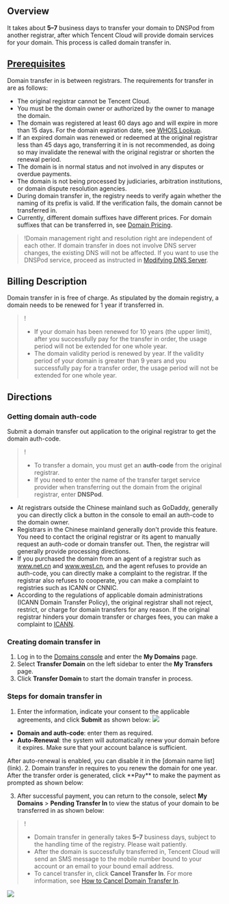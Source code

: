 


## Overview
It takes about **5–7** business days to transfer your domain to DNSPod from another registrar, after which Tencent Cloud will provide domain services for your domain. This process is called domain transfer in.


## [Prerequisites](id:preconditions)
Domain transfer in is between registrars. The requirements for transfer in are as follows:
- The original registrar cannot be Tencent Cloud.  
- You must be the domain owner or authorized by the owner to manage the domain.
- The domain was registered at least 60 days ago and will expire in more than 15 days. For the domain expiration date, see [WHOIS Lookup](link).
- If an expired domain was renewed or redeemed at the original registrar less than 45 days ago, transferring it in is not recommended, as doing so may invalidate the renewal with the original registrar or shorten the renewal period.  
- The domain is in normal status and not involved in any disputes or overdue payments.  
- The domain is not being processed by judiciaries, arbitration institutions, or domain dispute resolution agencies. 
- During domain transfer in, the registry needs to verify again whether the naming of its prefix is valid. If the verification fails, the domain cannot be transferred in.
- Currently, different domain suffixes have different prices. For domain suffixes that can be transferred in, see [Domain Pricing](link). 

>!Domain management right and resolution right are independent of each other. If domain transfer in does not involve DNS server changes, the existing DNS will not be affected. If you want to use the DNSPod service, proceed as instructed in [Modifying DNS Server](https://docs.dnspod.com/dns/601105aaf5ab591fcad80d2d/).

## Billing Description

Domain transfer in is free of charge. As stipulated by the domain registry, a domain needs to be renewed for 1 year if transferred in.
>! 
>- If your domain has been renewed for 10 years (the upper limit), after you successfully pay for the transfer in order, the usage period will not be extended for one whole year.
>- The domain validity period is renewed by year. If the validity period of your domain is greater than 9 years and you successfully pay for a transfer order, the usage period will not be extended for one whole year.

## Directions

### Getting domain auth-code

Submit a domain transfer out application to the original registrar to get the domain auth-code.
>!
>- To transfer a domain, you must get an **auth-code** from the original registrar.
>- If you need to enter the name of the transfer target service provider when transferring out the domain from the original registrar, enter **DNSPod**.
>
- At registrars outside the Chinese mainland such as GoDaddy, generally you can directly click a button in the console to email an auth-code to the domain owner.
- Registrars in the Chinese mainland generally don't provide this feature. You need to contact the original registrar or its agent to manually request an auth-code or domain transfer out. Then, the registrar will generally provide processing directions.
- If you purchased the domain from an agent of a registrar such as www.net.cn and www.west.cn, and the agent refuses to provide an auth-code, you can directly make a complaint to the registrar. If the registrar also refuses to cooperate, you can make a complaint to registries such as ICANN or CNNIC.
- According to the regulations of applicable domain administrations (ICANN Domain Transfer Policy), the original registrar shall not reject, restrict, or charge for domain transfers for any reason. If the original registrar hinders your domain transfer or charges fees, you can make a complaint to [ICANN](http://www.icann.org/en/resources/compliance/complaints/transfer/form).


### Creating domain transfer in

1. Log in to the [Domains console](link) and enter the **My Domains** page.
3. Select **Transfer Domain** on the left sidebar to enter the **My Transfers** page.
4. Click **Transfer Domain** to start the domain transfer in process.

### Steps for domain transfer in
1. Enter the information, indicate your consent to the applicable agreements, and click **Submit** as shown below:
![](https://qcloudimg.tencent-cloud.cn/raw/06d640efe3d1e745a2f136df606e333b.png)
  - **Domain and auth-code**: enter them as required.
  - **Auto-Renewal**: the system will automatically renew your domain before it expires. Make sure that your account balance is sufficient.
<dx-alert infotype="explain" title="">
After auto-renewal is enabled, you can disable it in the [domain name list](link).
</dx-alert>
2. Domain transfer in requires to you renew the domain for one year. After the transfer order is generated, click **Pay** to make the payment as prompted as shown below:

3. After successful payment, you can return to the console, select **My Domains** > **Pending Transfer In** to view the status of your domain to be transferred in as shown below:
>!
> - Domain transfer in generally takes **5–7** business days, subject to the handling time of the registry. Please wait patiently.
>- After the domain is successfully transferred in, Tencent Cloud will send an SMS message to the mobile number bound to your account or an email to your bound email address.
>- To cancel transfer in, click **Cancel Transfer In**. For more information, see [How to Cancel Domain Transfer In](link).
>
![](https://qcloudimg.tencent-cloud.cn/raw/b85b74ec01b53c670c76fa49b2df556b.png)



